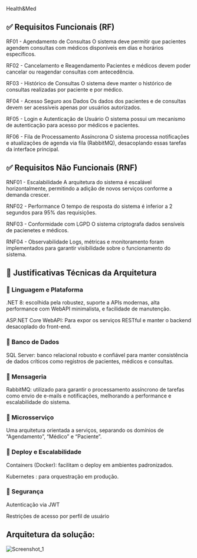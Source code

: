 Health&Med

## ✅ Requisitos Funcionais (RF)

RF01 - Agendamento de Consultas
O sistema deve permitir que pacientes agendem consultas com médicos disponíveis em dias e horários específicos.

RF02 - Cancelamento e Reagendamento
Pacientes e médicos devem poder cancelar ou reagendar consultas com antecedência.

RF03 - Histórico de Consultas
O sistema deve manter o histórico de consultas realizadas por paciente e por médico.

RF04 - Acesso Seguro aos Dados
Os dados dos pacientes e de consultas devem ser acessíveis apenas por usuários autorizados.

RF05 - Login e Autenticação de Usuário
O sistema possui um mecanismo de autenticação para acesso por médicos e pacientes.

RF06 - Fila de Processamento Assíncrona
O sistema processa notificações e atualizações de agenda via fila (RabbitMQ), desacoplando essas tarefas da interface principal.

## ✅ Requisitos Não Funcionais (RNF)

RNF01 - Escalabilidade
A arquitetura do sistema é escalável horizontalmente, permitindo a adição de novos serviços conforme a demanda crescer.

RNF02 - Performance
O tempo de resposta do sistema é inferior a 2 segundos para 95% das requisições.

RNF03 - Conformidade com LGPD
O sistema criptografa dados sensíveis de pacienetes e médicos.

RNF04 - Observabilidade
Logs, métricas e monitoramento foram implementados para garantir visibilidade sobre o funcionamento do sistema.

## 🧩 **Justificativas Técnicas da Arquitetura**
### 🔹 Linguagem e Plataforma
.NET 8: escolhida pela robustez, suporte a APIs modernas, alta performance com WebAPI minimalista, e facilidade de manutenção.

ASP.NET Core WebAPI: Para expor os serviços RESTful e manter o backend desacoplado do front-end.

### 🔹 Banco de Dados
SQL Server: banco relacional robusto e confiável para manter consistência de dados críticos como registros de pacientes, médicos e consultas.

### 🔹 Mensageria
RabbitMQ: utilizado para garantir o processamento assíncrono de tarefas como envio de e-mails e notificações, melhorando a performance e escalabilidade do sistema.

### 🔹 Microsserviço
Uma arquitetura orientada a serviços, separando os domínios de “Agendamento”, “Médico” e “Paciente”.

### 🔹 Deploy e Escalabilidade
Containers (Docker): facilitam o deploy em ambientes padronizados.

Kubernetes : para orquestração em produção.

### 🔹 Segurança
Autenticação via JWT

Restrições de acesso por perfil de usuário

## Arquitetura da solução:

![Screenshot_1](https://github.com/user-attachments/assets/38d63ece-34a4-4eec-bf89-a55655d75a29)
